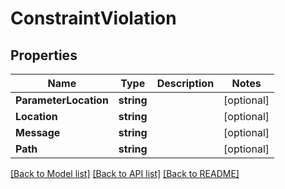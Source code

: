 # ConstraintViolation

## Properties

Name | Type | Description | Notes
------------ | ------------- | ------------- | -------------
**ParameterLocation** | **string** |  | [optional] 
**Location** | **string** |  | [optional] 
**Message** | **string** |  | [optional] 
**Path** | **string** |  | [optional] 

[[Back to Model list]](../README.md#documentation-for-models) [[Back to API list]](../README.md#documentation-for-api-endpoints) [[Back to README]](../README.md)



